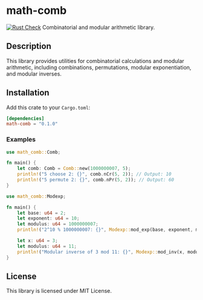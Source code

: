 # math-comb

[![Rust Check](https://github.com/Ashwin-1709/math-comb/actions/workflows/rust.yml/badge.svg)](https://github.com/Ashwin-1709/math-comb/actions/workflows/rust.yml) Combinatorial and modular arithmetic library.

## Description

This library provides utilities for combinatorial calculations and modular arithmetic, including combinations, permutations, modular exponentiation, and modular inverses.

## Installation

Add this crate to your `Cargo.toml`:

```toml
[dependencies]
math-comb = "0.1.0"
```

### Examples
```rust
use math_comb::Comb;

fn main() {
    let comb: Comb = Comb::new(1000000007, 5);
    println!("5 choose 2: {}", comb.nCr(5, 2)); // Output: 10
    println!("5 permute 2: {}", comb.nPr(5, 2)); // Output: 60
}
```

```rust
use math_comb::Modexp;

fn main() {
    let base: u64 = 2;
    let exponent: u64 = 10;
    let modulus: u64 = 1000000007;
    println!("2^10 % 1000000007: {}", Modexp::mod_exp(base, exponent, modulus)); // Output: 1024

    let x: u64 = 3;
    let modulus: u64 = 11;
    println!("Modular inverse of 3 mod 11: {}", Modexp::mod_inv(x, modulus)); // Output: 4
}
```

## License

This library is licensed under MIT License.